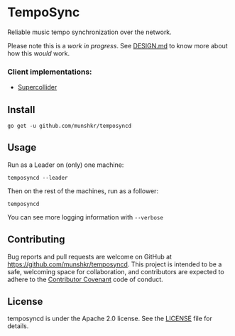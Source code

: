 # TempoSync

Reliable music tempo synchronization over the network.

Please note this is a *work in progress*. See [DESIGN.md](DESIGN.md) to know
more about how this *would* work.

### Client implementations:
* [Supercollider](https://github.com/munshkr/temposync-sc)

## Install

```
go get -u github.com/munshkr/temposyncd
```

## Usage

Run as a Leader on (only) one machine:

```
temposyncd --leader
```

Then on the rest of the machines, run as a follower:

```
temposyncd
```

You can see more logging information with `--verbose`

## Contributing

Bug reports and pull requests are welcome on GitHub at
https://github.com/munshkr/temposyncd. This project is intended to be a safe,
welcoming space for collaboration, and contributors are expected to adhere to
the [Contributor Covenant](http://contributor-covenant.org) code of conduct.

## License

temposyncd  is under the Apache 2.0 license. See the [LICENSE](LICENSE) file
for details.
